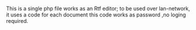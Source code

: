 This is a single php file works as an Rtf editor; to be used over lan-network, it uses a code for each document this code works as password ,no loging required.
